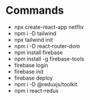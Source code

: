 # Commands
  - npx create-react-app netflix
  - npm i -D tailwind
  - npx tailwind init
  - npm i -D react-router-dom
  - npm install firebase
  - npm install -g firebase-tools
  - firebase login
  - firebase init
  - firebase deploy
  - npm i -D @reduxjs/toolkit
  - npm i react-redux